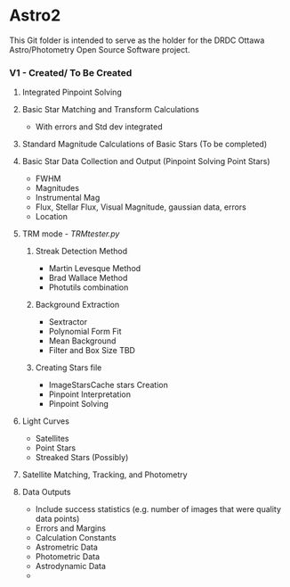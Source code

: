 # Astro2

This Git folder is intended to serve as the holder for the DRDC Ottawa Astro/Photometry Open Source Software project. 

### V1 - Created/ To Be Created
1. Integrated Pinpoint Solving
2. Basic Star Matching and Transform Calculations
    - With errors and Std dev integrated
3. Standard Magnitude Calculations of Basic Stars (To be completed)
4. Basic Star Data Collection and Output (Pinpoint Solving Point Stars)
      - FWHM
      - Magnitudes
      - Instrumental Mag
      - Flux, Stellar Flux, Visual Magnitude, gaussian data, errors
      - Location

5. TRM mode - _TRMtester.py_
  	1. Streak Detection Method
        - Martin Levesque Method
        - Brad Wallace Method
        - Photutils combination

  	2. Background Extraction
        - Sextractor
        - Polynomial Form Fit
        - Mean Background
        - Filter and Box Size TBD
        
     3. Creating Stars file
        - ImageStarsCache stars Creation
        - Pinpoint Interpretation
        - Pinpoint Solving
        
 
6.   Light Curves
        - Satellites
        - Point Stars
        - Streaked Stars (Possibly)


7. Satellite Matching, Tracking, and Photometry
8. Data Outputs
    - Include success statistics (e.g. number of images that were quality data points)
    - Errors and Margins
    - Calculation Constants
    - Astrometric Data
    - Photometric Data
    - Astrodynamic Data
    - 
